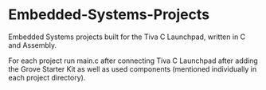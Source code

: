 # Embedded-Systems-Projects
Embedded Systems projects built for the Tiva C Launchpad, written in C and Assembly.

For each project run main.c after connecting Tiva C Launchpad after adding the Grove Starter Kit as well as used components (mentioned individually in each project directory).
